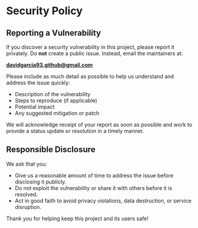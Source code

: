 # Security Policy

## Reporting a Vulnerability

If you discover a security vulnerability in this project, please report it privately. Do **not** create a public issue. Instead, email the maintainers at:

**davidgarcia93.github@gmail.com**

Please include as much detail as possible to help us understand and address the issue quickly:

- Description of the vulnerability
- Steps to reproduce (if applicable)
- Potential impact
- Any suggested mitigation or patch

We will acknowledge receipt of your report as soon as possible and work to provide a status update or resolution in a timely manner.

## Responsible Disclosure

We ask that you:

- Give us a reasonable amount of time to address the issue before disclosing it publicly.
- Do not exploit the vulnerability or share it with others before it is resolved.
- Act in good faith to avoid privacy violations, data destruction, or service disruption.

Thank you for helping keep this project and its users safe!
